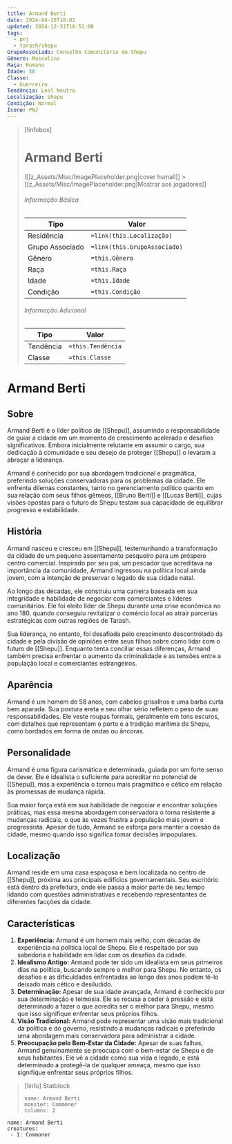 ```yaml
---
title: Armand Berti
date: 2024-04-15T18:02
updated: 2024-12-31T16:51:00
tags:
  - pnj
  - tarash/shepu
GrupoAssociado: Conselho Comunitário de Shepu
Gênero: Masculino
Raça: Humano
Idade: 58
Classe:
  - Guerreiro
Tendência: Leal Neutro
Localização: Shepu
Condição: Normal
Ícone: PNJ
---
```


> [!infobox]
>
> # Armand Berti
>
> ![[z_Assets/Misc/ImagePlaceholder.png|cover hsmall]] > [[z_Assets/Misc/ImagePlaceholder.png|Mostrar aos jogadores]]
>
> ###### Informação Básica
>
> | Tipo            | Valor                        |
> | --------------- | ---------------------------- |
> | Residência      | `=link(this.Localização)`    |
> | Grupo Associado | `=link(this.GrupoAssociado)` |
> | Gênero          | `=this.Gênero`               |
> | Raça            | `=this.Raça`                 |
> | Idade           | `=this.Idade`                |
> | Condição        | `=this.Condição`             |
>
> ###### Informação Adicional
>
> | Tipo      | Valor             |
> | --------- | ----------------- |
> | Tendência | `=this.Tendência` |
> | Classe    | `=this.Classe`    |

# Armand Berti

## Sobre

Armand Berti é o líder político de [[Shepu]], assumindo a responsabilidade de guiar a cidade em um momento de crescimento acelerado e desafios significativos. Embora inicialmente relutante em assumir o cargo, sua dedicação à comunidade e seu desejo de proteger [[Shepu]] o levaram a abraçar a liderança.

Armand é conhecido por sua abordagem tradicional e pragmática, preferindo soluções conservadoras para os problemas da cidade. Ele enfrenta dilemas constantes, tanto no gerenciamento político quanto em sua relação com seus filhos gêmeos, [[Bruno Berti]] e [[Lucas Berti]], cujas visões opostas para o futuro de Shepu testam sua capacidade de equilibrar progresso e estabilidade.

## História

Armand nasceu e cresceu em [[Shepu]], testemunhando a transformação da cidade de um pequeno assentamento pesqueiro para um próspero centro comercial. Inspirado por seu pai, um pescador que acreditava na importância da comunidade, Armand ingressou na política local ainda jovem, com a intenção de preservar o legado de sua cidade natal.

Ao longo das décadas, ele construiu uma carreira baseada em sua integridade e habilidade de negociar com comerciantes e líderes comunitários. Ele foi eleito líder de Shepu durante uma crise econômica no ano 180, quando conseguiu revitalizar o comércio local ao atrair parcerias estratégicas com outras regiões de Tarash.

Sua liderança, no entanto, foi desafiada pelo crescimento descontrolado da cidade e pela divisão de opiniões entre seus filhos sobre como lidar com o futuro de [[Shepu]]. Enquanto tenta conciliar essas diferenças, Armand também precisa enfrentar o aumento da criminalidade e as tensões entre a população local e comerciantes estrangeiros.

## Aparência

Armand é um homem de 58 anos, com cabelos grisalhos e uma barba curta bem aparada. Sua postura ereta e seu olhar sério refletem o peso de suas responsabilidades. Ele veste roupas formais, geralmente em tons escuros, com detalhes que representam o porto e a tradição marítima de Shepu, como bordados em forma de ondas ou âncoras.

## Personalidade

Armand é uma figura carismática e determinada, guiada por um forte senso de dever. Ele é idealista o suficiente para acreditar no potencial de [[Shepu]], mas a experiência o tornou mais pragmático e cético em relação às promessas de mudança rápida.

Sua maior força está em sua habilidade de negociar e encontrar soluções práticas, mas essa mesma abordagem conservadora o torna resistente a mudanças radicais, o que às vezes frustra a população mais jovem e progressista. Apesar de tudo, Armand se esforça para manter a coesão da cidade, mesmo quando isso significa tomar decisões impopulares.

## Localização

Armand reside em uma casa espaçosa e bem localizada no centro de [[Shepu]], próxima aos principais edifícios governamentais. Seu escritório está dentro da prefeitura, onde ele passa a maior parte de seu tempo lidando com questões administrativas e recebendo representantes de diferentes facções da cidade.

## Características

1. **Experiência:** Armand é um homem mais velho, com décadas de experiência na política local de Shepu. Ele é respeitado por sua sabedoria e habilidade em lidar com os desafios da cidade.
2. **Idealismo Antigo:** Armand pode ter sido um idealista em seus primeiros dias na política, buscando sempre o melhor para Shepu. No entanto, os desafios e as dificuldades enfrentadas ao longo dos anos podem tê-lo deixado mais cético e desiludido.
3. **Determinação:** Apesar de sua idade avançada, Armand é conhecido por sua determinação e teimosia. Ele se recusa a ceder à pressão e está determinado a fazer o que acredita ser o melhor para Shepu, mesmo que isso signifique enfrentar seus próprios filhos.
4. **Visão Tradicional:** Armand pode representar uma visão mais tradicional da política e do governo, resistindo a mudanças radicais e preferindo uma abordagem mais conservadora para administrar a cidade.
5. **Preocupação pelo Bem-Estar da Cidade:** Apesar de suas falhas, Armand genuinamente se preocupa com o bem-estar de Shepu e de seus habitantes. Ele vê a cidade como sua vida e legado, e está determinado a protegê-la de qualquer ameaça, mesmo que isso signifique enfrentar seus próprios filhos.

> [!info] Statblock
>
> ```statblock
> name: Armand Berti
> monster: Commoner
> columns: 2
> ```

```encounter-table
name: Armand Berti
creatures:
 - 1: Commoner
```
